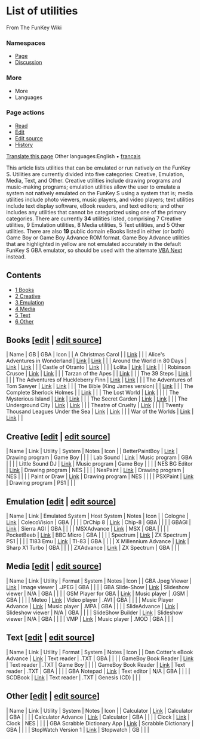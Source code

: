 # List of utilities

From The FunKey Wiki

### Namespaces

* [Page](/wiki/List_of_utilities "View the content page [c]")
* [Discussion](/w/index.php?title=Talk:List_of_utilities&action=edit&redlink=1 "Discussion about the content page (page does not exist) [t]")

### More

* More
* Languages

### Page actions

* [Read](/wiki/List_of_utilities)
* [Edit](/w/index.php?title=List_of_utilities&veaction=edit "Edit this page [v]")
* [Edit source](/w/index.php?title=List_of_utilities&action=edit "Edit this page [e]")
* [History](/w/index.php?title=List_of_utilities&action=history "Past revisions of this page [h]")

[Translate this page](/w/index.php?title=Special:Translate&group=page-List+of+utilities&language=en&action=page&filter= "Special:Translate") Other languages:English • ‎[français](/wiki/List_of_utilities/fr "Liste des utilitaires (7% translated)")

This article lists utilities that can be emulated or run natively on the FunKey S. Utilities are currently divided into five categories: Creative, Emulation, Media, Text, and Other. Creative utilities include drawing programs and music-making programs; emulation utilities allow the user to emulate a system not natively emulated on the FunKey S using a system that is; media utilities include photo viewers, music players, and video players; text utilities include text display software, eBook readers, and text editors; and other includes any utilities that cannot be categorized using one of the primary categories. There are currently **34** utilities listed, comprising 7 Creative utilities, 9 Emulation utilities, 8 Media utilities, 5 Text utilities, and 5 Other utilities. There are also **19** public domain eBooks listed in either (or both) Game Boy or Game Boy Advance ROM format. Game Boy Advance utilities that are highlighted in yellow are not emulated accurately in the default FunKey S GBA emulator, so should be used with the alternate [VBA Next](https://gitlab.com/gameblabla/gameblabla-releases/-/tree/master/opk/funkey) instead.

## Contents

* [1 Books](#books)
* [2 Creative](#creative)
* [3 Emulation](#emulation)
* [4 Media](#media)
* [5 Text](#text)
* [6 Other](#other)

## Books [[edit](/w/index.php?title=List_of_utilities&veaction=edit&section=1 "Edit section: Books") | [edit source](/w/index.php?title=List_of_utilities&action=edit&section=1 "Edit section: Books")]

| Name | GB | GBA | Icon |
| A Christmas Carol |  | [Link](https://mega.nz/file/aMchhCwJ#zbCSSxliyw1fQ7jrccxDbchs9v9IoWhTW-O0IAhO7gA) |  |
| Alice's Adventures in Wonderland | [Link](https://mega.nz/file/LJMhQaab#MNSkvHekojEe2_LNV2W6LUS64LUgdsK70qgglT9Fp4s) | [Link](https://mega.nz/file/OQ9CjRbA#7JM0afMpDt9p1eqtGA4lLD_g_JbK47yj1FjBVSZ6bIE) |  |
| Around the World in 80 Days | [Link](https://mega.nz/file/rNknlQzL#bf_e0acQYy0i9wIsU0AdlnUPApuhPzoR7o_hPsCRvrY) | [Link](https://mega.nz/file/uE8EBRpT#es71CLFuX0vlCExMVRxqEI62uXxMw4VebQwIxrY-9Qw) |  |
| Castle of Otranto | [Link](https://mega.nz/file/idV32KqK#aJd53wjyGMcfEBsIUBIEWvhVmYYB08I4IdbNm-_WP7U) |  |  |
| Lolita | [Link](https://mega.nz/file/6BlTRKzB#wtY3dgU8Va6JDmWoyfwcUEQvK5wqrUVxz93SmPJJxxA) | [Link](https://mega.nz/file/XF1kxbhJ#m-JTgTB5x1ausYCGUWhAcGxYb7eX5q6S70qXwICiYcI) |  |
| Robinson Crusoe | [Link](https://mega.nz/file/KEkFxIaR#YA6S5FhdpkG8pLbe_0dPyOedNlbVHBQhPHuMPMkAcLU) | [Link](https://mega.nz/file/SMlClTrb#awU_UIOF26ZWuwwGRE4nOHLzbNimea1zaMYUMH-lpN8) |  |
| Tarzan of the Apes |  | [Link](https://mega.nz/file/jVEBFKKZ#N-EKf4H35wQz7PqOY_zXGVZKL5V9iWFtQNvBTzGSH_o) |  |
| The 39 Steps | [Link](https://mega.nz/file/CR0jEAAJ#q427DeyALhvakJHejwB-gDqHtGdZgTSSVP5Kvys-TZw) |  |  |
| The Adventures of Huckleberry Finn | [Link](https://mega.nz/file/PM0kVBKS#iirbT4tHqc_NL2yTlQYk6qvkqzBVMoJyLi8QXWfhyHo) | [Link](https://mega.nz/file/jY0GzTgT#zhofdPFLanYIuBRu8TI0mSvoEWB9Wzgpsj4gJQlRhn4) |  |
| The Adventures of Tom Sawyer | [Link](https://mega.nz/file/OM02lLob#txa4XmxiDUHGYxzbdJ3Tus1vbSOqOyteIC3Zbu91GDE) | [Link](https://mega.nz/file/uZ0iiBxB#VxPTSwcP1tUOhjULJJ9vbWfCnCKWW1xM5-sL-zIovqo) |  |
| The Bible (King James version) |  | [Link](https://mega.nz/file/yMdhCSAK#P0ZurJFwtauoPyq52YE8k52VUVovgvTupz245vr6UxI) |  |
| The Complete Sherlock Holmes |  | [Link](https://mega.nz/file/KBdhHIxT#RByvG0nn3OnlbyZAkZGmuW49V9MVm8q0WultfChGkSg) |  |
| The Lost World | [Link](https://mega.nz/file/ucsBQIqA#RK1b0xhIQ99BANHBuF5XbL3ovuiksyTKDBOyFUkmPLA) |  |  |
| The Mysterious Island | [Link](https://mega.nz/file/6NsCSRgR#0IV4_NWxD3JSr2keBVJPWNeteGc3zOe-HKqdsQ3G0sc) | [Link](https://mega.nz/file/ectg1TZb#D3etYl1yRvsTErkDiS3dtsaNd__yt81GWqzkMBlipec) |  |
| The Secret Garden | [Link](https://mega.nz/file/WRlmWZLZ#kPybbBmYEB4KJEEXhsQOu4tUXiRHqwydofSfy6RAU0Q) | [Link](https://mega.nz/file/TJ0GSBiT#UV2sEulF2h-PNKRQPGyo_myyLM18Aii2j8i8Kgrco9U) |  |
| The Underground City | [Link](https://mega.nz/file/7N8VwSCB#ZsxabFNLLe2l4ciGUgy5SZ_TlU__7W-mHYZzJcXU5vs) | [Link](https://mega.nz/file/3Q9UGLRb#xzOvwIDYvg_QH_bndivFf8piQmDu04gnCCcL8yiUlqA) |  |
| Theatre of Cruelty | [Link](https://mega.nz/file/bAkDQYDZ#XWF7pLIlKwAmXlLIk2c9lQKBGjBDt-v-qDxl2wOTLXc) |  |  |
| Twenty Thousand Leagues Under the Sea | [Link](https://mega.nz/file/2Zk3CYqL#hrJF7JRFinDPJRH5ReHrPMXCm6tb8KppB7-TcfhfM7E) | [Link](https://mega.nz/file/eI0Q1TzB#waB2w9n6zUXC8VtfoQbtYCtKNECOMrnG3zbTD255tGg) |  |
| War of the Worlds | [Link](https://mega.nz/file/jFUxxY4D#d0xXXLoeTs9_Xwjgj2Hx0fLE0MtK--b1J-6-CNDrIiw) | [Link](https://mega.nz/file/ecVXyQ6Y#ZQmrFmx9jE-uvus1LdL2lCzsI7YG5rrbsZhoEZ6HjfE) |  |

## Creative [[edit](/w/index.php?title=List_of_utilities&veaction=edit&section=2 "Edit section: Creative") | [edit source](/w/index.php?title=List_of_utilities&action=edit&section=2 "Edit section: Creative")]

| Name | Link | Utility | System | Notes | Icon |
| BetterPaintBoy | [Link](https://www.reddit.com/r/Gameboy/comments/7rjh9n/home_brew_made_a_paint_for_dmg_link_to_the_rom/) | Drawing program | Game Boy |  |  |
| Lab Sound | [Link](https://pdroms.de/files/nintendo-gameboyadvance-gba/lab-sound) | Music program | GBA |  |  |
| Little Sound DJ | [Link](https://www.littlesounddj.com/lsd/index.php) | Music program | Game Boy |  |  |
| NES BG Editor | [Link](https://github.com/pinobatch/nesbgeditor#nes-graphics-editor) | Drawing program | NES |  |  |
| NesPaint | [Link](https://hundredrabbits.itch.io/nespaint) | Drawing program | NES |  |  |
| Paint or Draw | [Link](https://www.romhacking.net/homebrew/69/) | Drawing program | NES |  |  |
| PSXPaint | [Link](https://www.psx-place.com/threads/psxpaint.11109/) | Drawing program | PS1 |  |  |

## Emulation [[edit](/w/index.php?title=List_of_utilities&veaction=edit&section=3 "Edit section: Emulation") | [edit source](/w/index.php?title=List_of_utilities&action=edit&section=3 "Edit section: Emulation")]

| Name | Link | Emulated System | Host System | Notes | Icon |
| Cologne | [Link](https://www.zophar.net/consoles/gameboy/coleco/cologne.html) | ColecoVision | GBA |  |  |
| DrChip 8 | [Link](https://www.zophar.net/consoles/gameboy/chip8/drchip-8.html) | Chip-8 | GBA |  |  |
| GBAGI | [Link](https://www.zophar.net/consoles/gameboy/agi/gbagi.html) | Sierra AGI | GBA |  |  |
| MSXAdvance | [Link](https://www.zophar.net/consoles/gameboy/msx/msxadvance.html) | MSX | GBA |  |  |
| PocketBeeb | [Link](https://pdroms.de/files/nintendo-gameboyadvance-gba/pocket-beeb-v1-01) | BBC Micro | GBA |  |  |
| Spectrum | [Link](https://www.zophar.net/consoles/psx/sinclair.html) | ZX Spectrum | PS1 |  |  |
| TI83 Emu | [Link](https://pdroms.de/files/nintendo-gameboyadvance-gba/ti83-emu-v0-01) | TI-83 | GBA |  |  |
| X Millennium Advance | [Link](https://www.zophar.net/consoles/gameboy/sharp-x1-turbo/x-millenuium-advance.html) | Sharp X1 Turbo | GBA |  |  |
| ZXAdvance | [Link](https://www.zophar.net/consoles/gameboy/sinclair/zxadvance.html) | ZX Spectrum | GBA |  |  |

## Media [[edit](/w/index.php?title=List_of_utilities&veaction=edit&section=4 "Edit section: Media") | [edit source](/w/index.php?title=List_of_utilities&action=edit&section=4 "Edit section: Media")]

| Name | Link | Utility | Format | System | Notes | Icon |
| GBA Jpeg Viewer | [Link](http://www.caimans.net/gba/) | Image viewer |  .JPEG | GBA |  |  |
| GBA Slide-Show | [Link](https://www.gbadev.org/demos.php?showinfo=494) | Slideshow viewer | N/A | GBA |  |  |
| GSM Player for GBA | [Link](http://pineight.com/gba/gsm/) | Music player |  .GSM | GBA |  |  |
| Meteo | [Link](http://www.gameboy-advance.net/video/) | Video player |  .AVI | GBA |  |  |
| Music Player Advance | [Link](http://www.gameboy-advance.net/emulated/musicplayer_advance_gba_mp3.htm) | Music player |  .MPA | GBA |  |  |
| SlideAdvance | [Link](http://www.gameboy-advance.net/emulated/gba_slide_show.htm) | Slideshow viewer | N/A | GBA |  |  |
| SlideShow Builder | [Link](http://www.gameboy-advance.net/emulated/gba_slide_show.htm) | Slideshow viewer | N/A | GBA |  |  |
| VMP | [Link](https://gbatemp.net/download/mod-player-for-gba-vmp.32168/) | Music player |  .MOD | GBA |  |  |

## Text [[edit](/w/index.php?title=List_of_utilities&veaction=edit&section=5 "Edit section: Text") | [edit source](/w/index.php?title=List_of_utilities&action=edit&section=5 "Edit section: Text")]

| Name | Link | Utility | Format | System | Notes | Icon |
| Dan Cotter's eBook Advance | [Link](https://gbatemp.net/download/dan-cotters-ebook-advance.22900/) | Text reader |  .TXT | GBA |  |  |
| GameBoy Book Reader | [Link](http://www.mqp.com/fun/) | Text reader |  .TXT | Game Boy |  |  |
| GameBoy Book Reader | [Link](http://www.mqp.com/fun/) | Text reader |  .TXT | GBA |  |  |
| GBA Notepad | [Link](https://www.gbadev.org/demos.php?showinfo=1378) | Text editor | N/A | GBA |  |  |
| SCDBook | [Link](https://sourceforge.net/projects/scdbook/) | Text reader |  .TXT | Genesis (CD) |  |  |

## Other [[edit](/w/index.php?title=List_of_utilities&veaction=edit&section=6 "Edit section: Other") | [edit source](/w/index.php?title=List_of_utilities&action=edit&section=6 "Edit section: Other")]

| Name | Link | Utility | System | Notes | Icon |
| Calculator | [Link](http://sites.google.com/site/komojo/Calculator.zip) | Calculator | GBA |  |  |
| Calculator Advance | [Link](https://www.gbadev.org/demos.php?showinfo=277) | Calculator | GBA |  |  |
| Clock | [Link](https://pdroms.de/files/nintendo-nintendoentertainmentsystem-nes-famicom-fc/clock) | Clock | NES |  |  |
| GBA Scrabble Dictionary App | [Link](https://www.gbadev.org/demos.php?showinfo=545) | Scrabble Dictionary | GBA |  |  |
| StopWatch Version 1 | [Link](https://www.nesworld.com/gb/homebrew/application/stopwatch-v1.zip) | Stopwatch | GB |  |  |

